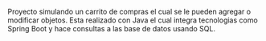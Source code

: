 Proyecto simulando un carrito de compras el cual se le pueden agregar o modificar objetos. Esta realizado con Java el cual integra tecnologias como Spring Boot y hace consultas a las base de datos usando SQL.
